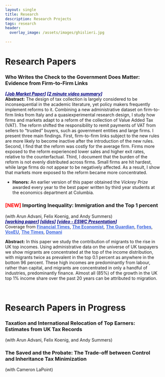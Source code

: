 ```yaml
---
layout: single
title: Research
description: Research Projects
tags: research
header: 
  overlay_image: /assets/images/ghislieri.jpg
  
---
```




# Research Papers

### Who Writes the Check to the Government Does Matter: Evidence from Firm-to-Firm Links <br/>
<span style="color:navy"><strong>_[<a href="https://lorenzopessina.com/assets/papers/Pessina_JMP_VAT.pdf" style="color:navy">Job Market Paper</a>]_ </strong> </span> 
<span style="color:navy"><strong>_[<a href="https://youtu.be/o4MzHcUlmfo" style="color:navy">2 minute video summary</a>]_ </strong> </span>  <br/>
<strong>Abstract:</strong> The design of tax collection is largely considered to be inconsequential in the academic literature, yet policy makers frequently implement reforms to it. Combining a new administrative dataset on firm-to-firm links from Italy and a quasiexperimental
research design, I study how firms and markets adapt to a reform of the collection of Value Added Tax (VAT). The reform shifted the responsibility to remit
payments of VAT from sellers to “trusted” buyers, such as government entities and large firms. I present three main findings. First, firm-to-firm links subject to the new rules are more likely to become inactive after the introduction of the new rules. Second, I find that the reform was costly for the average firm. Firms more exposed to the reform experienced lower sales and higher exit rates, relative to the counterfactual. Third, I document that the burden of the reform is not evenly distributed across firms. Small firms are hit hardest, while large firms do not appear to be negatively affected. As a result, I show that markets more exposed to the reform became more concentrated.

- **Honors:** An earlier version of this paper obtained the *Vickrey Prize* awarded every year to the best paper written by third year students at the economics department at Columbia.

### <span style="color:red"> [NEW] </span> Importing Inequality: Immigration and the Top 1 percent  <br/>
(with Arun Advani, Felix Koenig, and Andy Summers) <br/>
<span style="color:navy"><strong>_[<a href="https://warwick.ac.uk/fac/soc/economics/research/centres/cage/manage/publications/wp508.2020.pdf" style="color:navy">working paper</a>]_ </strong> </span> 
<span style="color:navy"><strong>_[<a href="/assets/slides/AdvaniKoenigPessinaSummers_slides.pdf" style="color:navy">slides</a>]_</strong></span>
<span style="color:navy"><strong>_[<a href="https://youtu.be/A25e9KPowok?t=3736" style="color:navy">video - ESWC Presentation</a>]_</strong></span> <br/>
Coverage from <a href="https://www.ft.com/content/0e7aafcf-4e69-4124-9a43-027177d8a4b9" style="color:royalblue"><strong>Financial Times</strong><a/>, <a href="https://www.economist.com/britain/2020/09/26/does-immigration-import-inequality" style="color:royalblue"><strong>The Economist</strong><a/>, <a href="https://www.theguardian.com/money/2020/sep/20/about-a-quarter-of-the-uks-top-earners-are-migrants-data-shows?CMP=share_btn_tw " style="color:royalblue"><strong>The Guardian</strong><a/>, <a href="https://www.forbes.com/sites/chantaldasilva/2020/09/21/nearly-a-quarter-of-uks-top-one-percent-are-migrants-study-finds/#557e6cea1935" style="color:royalblue"><strong>Forbes</strong></a>, <a href="https://voxeu.org/article/immigration-and-top-1" style="color:royalblue"><strong>VoxEU</strong></a>, <a href="https://www.thetimes.co.uk/article/foreigners-don-t-take-jobs-they-create-them-and-boost-the-treasury-m8fmx6z3w" style="color:royalblue"><strong>The Times</strong></a>, <a href="https://www.editorialedomani.it/economia/dati/l1-per-cento-pi-ricco-anche-migrante-gota1gly" style="color:royalblue"><strong>Domani</strong></a>
        
<strong>Abstract:</strong> In this paper we study the contribution of migrants to the rise in UK top incomes. Using administrative data on the universe of UK taxpayers we show migrants are concentrated at the top of the income distribution, with migrants twice as prevalent in the top 0.1 percent as anywhere in the bottom 96 percent. These high incomes are predominantly from labour, rather than capital, and migrants are concentrated in only a handful of industries, predominantly finance. Almost all (85%) of the growth in the UK top 1% income share over the past 20 years can be attributed to migration. 

<br/>

# Research Papers in Progress

### Taxation and International Relocation of Top Earners: Estimates from UK Tax Records
(with Arun Advani, Felix Koenig, and Andy Summers)

### The Saved and the Probate: The Trade-off between Control and Inheritance Tax Minimization
(with Cameron LaPoint)